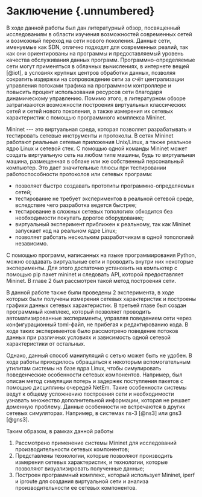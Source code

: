 # Заключение {.unnumbered}

В ходе данной работы был дан литературный обзор, посвященный исследованиям в области изучения возможностей современных сетей и возможный переход на сети нового поколения. Данные сети, именуемые как SDN, отлично подходят для современных реалий, так как они ориентированы на программы и предоставляемый уровень качества обслуживания данных программ. Программно-определяемые сети могут применяться в облачных вычислениях, в интернете вещей [@iot], в условиях крупных центров обработки данных, позволяя сократить издержки на сопровождение сети за счёт централизации управления потоками трафика на программном контроллере и повысить процент использования ресурсов сети благодаря динамическому управлению. Помимо этого, в литературном обзоре затрагиваются возможности построения виртуальных классических сетей и сетей нового поколения, а также измерения их сетевых характеристик с помощью программного комплекса Mininet.

Mininet --- это виртуальная среда, которая позволяет разрабатывать и тестировать сетевые инструменты и протоколы. В сетях Mininet работают реальные сетевые приложения Unix/Linux, а также реальное ядро Linux и сетевой стек. С помощью одной команды Mininet может создать виртуальную сеть на любом типе машины, будь то виртуальная машина, размещенная в облаке или же собственный персональный компьютер. Это дает значительные плюсы при тестировании работоспособности протоколов или сетевых программ:

- позволяет быстро создавать прототипы программно-определяемых сетей;
- тестирование не требует экспериментов в реальной сетевой среде, вследствие чего разработка ведется быстрее;
- тестирование в сложных сетевых топологиях обходится без необходимости покупать дорогое оборудование;
- виртуальный эксперимент приближен к реальному, так как Mininet запускает код на реальном ядре Linux;
- позволяет работать нескольким разработчикам в одной топологией независимо.

С помощью программ, написанных на языке программирования Python, можно создавать виртуальные сети и проводить внутри них некоторые эксперименты. Для этого достаточно установить на компьютер с помощью pip пакет mininet и следовать API, которой предоставляет Mininet. В главе 2 был рассмотрен такой метод построения сети. 

В данной работе также были проведены 2 эксперимента, в ходе которых были получены измерения сетевых характеристик и построены графики данных сетевых характеристик. В третьей главе был создан программный комплекс, который позволяет проводить автоматизированные эксперименты, управляя поведением сети через конфигурационный toml-файл, не прибегая к редактированию кода. В ходе таких экспериментов было рассмотрено поведение потоков данных при различных условиях и зависимость одной сетевой характеристики от остальных. 

Однако, данный способ манипуляций с сетью может быть не удобен. В ходе работы приходилось обращаться к некоторым вспомогательным утилитам системы на базе ядра Linux, чтобы симулировать поведенческие особенности сетевых компонентов. Например, был описан метод симуляции потерь и задержек поступления пакетов с помощью дисциплины очередей NetEm. Такие особенности системы ведут к общему усложнению построения сети и необходимости узнавать множество дополнительной информации, которая не решает доменную проблему. Данные особенности не встречаются в других сетевых симуляторах. Например, в системах ns-3 [@ns3] или gns3 [@gns3]. 

Таким образом, в рамках данной работы 

1. Рассмотрено применение системы Mininet для исследований производительности сетевых компонентов;
2. Представлены технологии, которые позволяют производить измерения сетевых характеристик, и технологии, которые позволяют визуализировать полученные данные;
3. Построен программный комплекс, который использует Mininet, iperf и iproute для создания виртуальной сети и анализа производительности ее сетевых компонентов. 